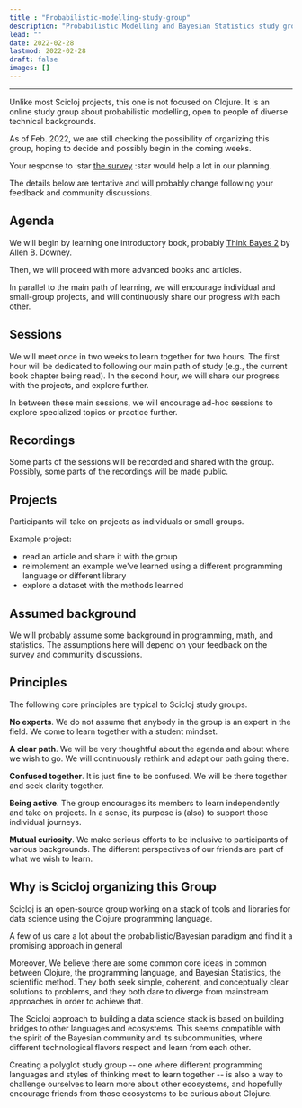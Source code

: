 ```yaml
---
title : "Probabilistic-modelling-study-group"
description: "Probabilistic Modelling and Bayesian Statistics study group"
lead: ""
date: 2022-02-28
lastmod: 2022-02-28
draft: false
images: []
---
```


-------------------------------------------------------------------------------------------------------------------- 
Unlike most Scicloj projects, this one is not focused on Clojure. It is an online study group about probabilistic modelling, open to people of diverse technical backgrounds.

As of Feb. 2022, we are still checking the possibility of organizing this group, hoping to decide and possibly begin in the coming weeks. 

Your response to :star  [the survey](https://bit.ly/scicloj-probmod-group-survey) :star would help a lot in our planning.

The details below are tentative and will probably change following your feedback and community discussions.

## Agenda

We will begin by learning one introductory book, probably [Think Bayes 2](https://allendowney.github.io/ThinkBayes2/) by Allen B. Downey.

Then, we will proceed with more advanced books and articles.

In parallel to the main path of learning, we will encourage individual and small-group projects, and will continuously share our progress with each other.

## Sessions

We will meet once in two weeks to learn together for two hours.
The first hour will be dedicated to following our main path of study (e.g., the current book chapter being read). 
In the second hour, we will share our progress with the projects, and explore further.

In between these main sessions, we will encourage ad-hoc sessions to explore specialized topics or practice further.

## Recordings

Some parts of the sessions will be recorded and shared with the group. Possibly, some parts of the recordings will be made public.

## Projects

Participants will take on projects as individuals or small groups.

Example project:
* read an article and share it with the group
* reimplement an example we've learned using a different programming language or different library 
* explore a dataset with the methods learned

## Assumed background

We will probably assume some background in programming, math, and statistics.
The assumptions here will depend on your feedback on the survey and community discussions.

## Principles

The following core principles are typical to Scicloj study groups.

**No experts**. We do not assume that anybody in the group is an expert in the field. We come to learn together with a student mindset. 

**A clear path**. We will be very thoughtful about the agenda and about where we wish to go. We will continuously rethink and adapt our path going there.

**Confused together**. It is just fine to be confused. We will be there together and seek clarity together.

**Being active**. The group encourages its members to learn independently and take on projects. In a sense, its purpose is (also) to support those individual journeys.

**Mutual curiosity**. We make serious efforts to be inclusive to participants of various backgrounds. The different perspectives of our friends are part of what we wish to learn.

## Why is Scicloj organizing this Group

Scicloj is an open-source group working on a stack of tools and libraries for data science using the Clojure programming language.

A few of us care a lot about the probabilistic/Bayesian paradigm and find it a promising approach in general

Moreover, We believe there are some common core ideas in common between Clojure, the programming language, and Bayesian Statistics, the scientific method. They both seek simple, coherent, and conceptually clear solutions to problems, and they both dare to diverge from mainstream approaches in order to achieve that.

The Scicloj approach to building a data science stack is based on building bridges to other languages and ecosystems. This seems compatible with the spirit of the Bayesian community and its subcommunities, where different technological flavors respect and learn from each other.

Creating a polyglot study group -- one where different programming languages and styles of thinking meet to learn together -- is also a way to challenge ourselves to learn more about other ecosystems, and hopefully encourage friends from those ecosystems to be curious about Clojure.
